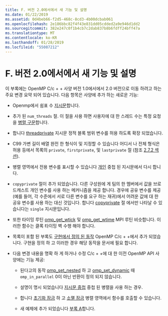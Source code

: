 ```yaml
---
title: F. 버전 2.0에서에서 새 기능 및 설명
ms.date: 01/22/2019
ms.assetid: 0d4beb66-f2d5-468c-8cd3-4b00dcbab061
ms.openlocfilehash: 2e186bbc82f4f43e831dd05cdded2a9e946d1dd2
ms.sourcegitcommit: 382e247c0f1b4cb7c2dab837b8b6fdff24bff47a
ms.translationtype: MT
ms.contentlocale: ko-KR
ms.lasthandoff: 01/28/2019
ms.locfileid: "55087212"
---
```

# <a name="f-new-features-and-clarifications-in-version-20"></a>F. 버전 2.0에서에서 새 기능 및 설명

이 부록에는 OpenMP C/c + + 사양 버전 1.0에서에서 2.0 버전으로 이동 하려고 하는 주요 변경 요약 되어 있습니다. 다음 항목은 사양에 추가 하는 새로운 기능:

- Openmp에서 쉼표 수 [지시문](2-directives.md#21-directive-format)합니다.

- 추가 된 `num_threads` 절. 이 절을 사용 하면 사용자에 대 한 스레드 수는 특정 요청을 [병렬 구문](2-directives.md#23-parallel-construct)합니다.

- 합니다 [threadprivate](2-directives.md#271-threadprivate-directive) 지시문 정적 블록 범위 변수를 허용 하도록 확장 되었습니다.

- C99 가변 길이 배열 완전 한 형식이 및 지정할 수 있습니다 어디서 나 전체 형식은 허용 등에서 목록의 `private`, `firstprivate`, 및 `lastprivate` 절 (참조 [2.7.2 섹션](2-directives.md#272-data-sharing-attribute-clauses)).

- 병렬 영역에서 전용 변수를 표시할 수 있습니다 [개인](2-directives.md#2721-private) 중첩 된 지시문에서 다시 합니다.

- `copyprivate` 절이 추가 되었습니다. 다른 구성원에 게 팀의 한 멤버에서 값을 브로드캐스트 개인 변수를 사용 하는 메커니즘을 제공 합니다. 경우에 공유 변수를 제공 (예를 들어, 각 수준에서 서로 다른 변수를 요구 하는 재귀)에서 어려운 값에 대 한 공유 변수를 사용 하는 대신 것입니다. 합니다 [copyprivate](2-directives.md#2728-copyprivate) 절 에서만 나타날 수 있습니다는 `single` 지시문입니다.

- 또한 타이밍 루틴 [omp_get_wtick](3-run-time-library-functions.md#332-omp_get_wtick-function) 및 [omp_get_wtime](3-run-time-library-functions.md#331-omp_get_wtime-function) MPI 루틴 비슷합니다. 이러한 함수는 클록 타이밍 벽 수행 해야 합니다.

- 목록이 포함 된 부록도 [구현에서 정의 된 동작](e-implementation-defined-behaviors-in-openmp-c-cpp.md) OpenMP C/c + +에서 추가 되었습니다. 구현을 정의 하 고 이러한 경우 해당 동작을 문서에 필요 합니다.

- 다음 변경 내용을 명확 하 게 하거나 수정 C/c + +에 대 한 이전 OpenMP API 사양에는 기능 제공:

  - 된다고의 동작 [omp_set_nested](3-run-time-library-functions.md#319-omp_set_nested-function) 하 고 [omp_set_dynamic](3-run-time-library-functions.md#317-omp_set_dynamic-function) 때 `omp_in_parallel` 0이 아닌 반환이 정의 되지 않습니다.

  - 설명이 명시 되었습니다 [지시문 중첩](2-directives.md#29-directive-nesting) 중첩 된 병렬을 사용 하는 경우.

  - 합니다 [초기화 잠금](3-run-time-library-functions.md#321-omp_init_lock-and-omp_init_nest_lock-functions) 하 고 [소멸 잠금](3-run-time-library-functions.md#322-omp_destroy_lock-and-omp_destroy_nest_lock-functions) 병렬 영역에서 함수를 호출할 수 있습니다.

  - 새 예제에 추가 되었습니다 [부록 A](a-examples.md)합니다.